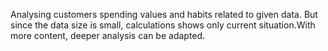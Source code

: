 Analysing customers spending values and habits related to given data. But since the data size is small, calculations shows only current situation.With more content, deeper analysis can be adapted.

